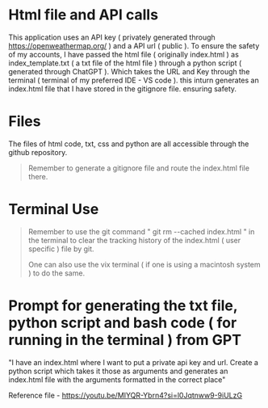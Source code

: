 # Html file and API calls
This application uses an API key ( privately generated through https://openweathermap.org/ ) and a API url ( public ). To ensure the safety of my accounts, I have passed the html file ( originally index.html ) as index_template.txt ( a txt file of the html file ) through a python script ( generated through ChatGPT ). Which takes the URL and Key through the terminal ( terminal of my preferred IDE - VS code ). this inturn generates an index.html file that I have stored in the gitignore file. ensuring safety.

# Files

The files of html code, txt, css and python are all accessible through the github repository. 

> Remember to generate a gitignore file and route the index.html file there.
> 
# Terminal Use
> Remember to use the git command " git rm --cached index.html " in the terminal to clear the tracking history of the index.html ( user specific ) file by git.
> 
> One can also use the vix terminal ( if one is using a macintosh system ) to do the same. 
> 
# Prompt for generating the txt file, python script and bash code ( for running in the terminal ) from GPT 
"I have an index.html where I want to put a private api key and url. Create a python script which takes it those as arguments and generates an index.html file with the arguments formatted in the correct place"

Reference file - https://youtu.be/MIYQR-Ybrn4?si=l0Jqtnww9-9iULzG
